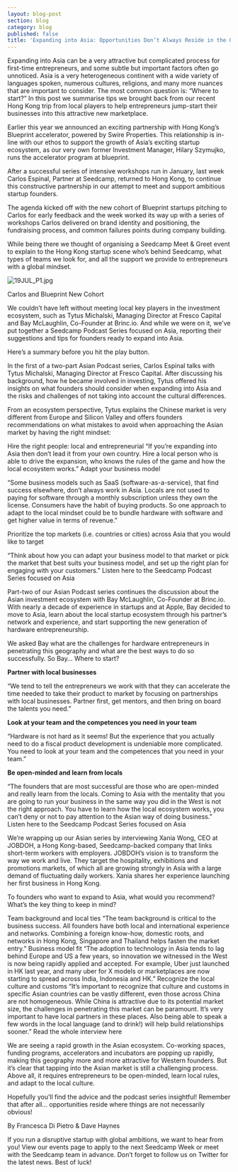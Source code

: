```yaml
---
layout: blog-post
section: blog
category: blog
published: false
title: 'Expanding into Asia: Opportunities Don’t Always Reside in the Obvious'
---
```

Expanding into Asia can be a very attractive but complicated process for first-time entrepreneurs, and some subtle but important factors often go unnoticed. Asia is a very heterogeneous continent with a wide variety of languages spoken, numerous cultures, religions, and many more nuances that are important to consider.
The most common question is: “Where to start?” In this post we summarise tips we brought back from our recent Hong Kong trip from local players to help entrepreneurs jump-start their businesses into this attractive new marketplace.

Earlier this year we announced an exciting partnership with Hong Kong’s Blueprint accelerator, powered by Swire Properties. This relationship is in-line with our ethos to support the growth of Asia’s exciting startup ecosystem, as our very own former Investment Manager, Hilary Szymujko, runs the accelerator program at blueprint.

After a successful series of intensive workshops run in January, last week Carlos Espinal, Partner at Seedcamp, returned to Hong Kong, to continue this constructive partnership in our attempt to meet and support ambitious startup founders.

The agenda kicked off with the new cohort of Blueprint startups pitching to Carlos for early feedback and the week worked its way up with a series of workshops Carlos delivered on brand identity and positioning, the fundraising process, and common failures points during company building.

While being there we thought of organising a Seedcamp Meet & Greet event to explain to the Hong Kong startup scene who’s behind Seedcamp, what types of teams we look for, and all the support we provide to entrepreneurs with a global mindset.

![19JUL_P1.jpg]({{site.baseurl}}/media/19JUL_P1.jpg)


Carlos and Blueprint New Cohort

We couldn’t have left without meeting local key players in the investment ecosystem, such as Tytus Michalski, Managing Director at Fresco Capital and Bay McLaughlin, Co-Founder at Brinc.io. And while we were on it, we’ve put together a Seedcamp Podcast Series focused on Asia, reporting their suggestions and tips for founders ready to expand into Asia.

Here’s a summary before you hit the play button.

In the first of a two-part Asian Podcast series, Carlos Espinal talks with Tytus Michalski, Managing Director at Fresco Capital. After discussing his background, how he became involved in investing, Tytus offered his insights on what founders should consider when expanding into Asia and the risks and challenges of not taking into account the cultural differences.

From an ecosystem perspective, Tytus explains the Chinese market is very different from Europe and Silicon Valley and offers founders recommendations on what mistakes to avoid when approaching the Asian market by having the right mindset:

Hire the right people: local and entrepreneurial
“If you’re expanding into Asia then don’t lead it from your own country. Hire a local person who is able to drive the expansion, who knows the rules of the game and how the local ecosystem works.”
Adapt your business model

“Some business models such as SaaS (software-as-a-service), that find success elsewhere, don’t always work in Asia. Locals are not used to paying for software through a monthly subscription unless they own the license. Consumers have the habit of buying products. So one approach to adapt to the local mindset could be to bundle hardware with software and get higher value in terms of revenue.”

Prioritize the top markets (i.e. countries or cities) across Asia that you would like to target

“Think about how you can adapt your business model to that market or pick the market that best suits your business model, and set up the right plan for engaging with your customers.”
Listen here to the Seedcamp Podcast Series focused on Asia

Part-two of our Asian Podcast series continues the discussion about the Asian investment ecosystem with Bay McLaughlin, Co-Founder at Brinc.io. With nearly a decade of experience in startups and at Apple, Bay decided to move to Asia, learn about the local startup ecosystem through his partner’s network and experience, and start supporting the new generation of hardware entrepreneurship.

We asked Bay what are the challenges for hardware entrepreneurs in penetrating this geography and what are the best ways to do so successfully. So Bay… Where to start?

**Partner with local businesses**

“We tend to tell the entrepreneurs we work with that they can accelerate the time needed to take their product to market by focusing on partnerships with local businesses. Partner first, get mentors, and then bring on board the talents you need.”

**Look at your team and the competences you need in your team**

“Hardware is not hard as it seems! But the experience that you actually need to do a fiscal product development is undeniable more complicated. You need to look at your team and the competences that you need in your team.”

**Be open-minded and learn from locals**

“The founders that are most successful are those who are open-minded and really learn from the locals. Coming to Asia with the mentality that you are going to run your business in the same way you did in the West is not the right approach. You have to learn how the local ecosystem works, you can’t deny or not to pay attention to the Asian way of doing business.”
Listen here to the Seedcamp Podcast Series focused on Asia 

We’re wrapping up our Asian series by interviewing Xania Wong, CEO at JOBDOH, a Hong Kong-based, Seedcamp-backed company that links short-term workers with employers. JOBDOH’s vision is to transform the way we work and live. They target the hospitality, exhibitions and promotions markets, of which all are growing strongly in Asia with a large demand of fluctuating daily workers. Xania shares her experience launching her first business in Hong Kong.

To founders who want to expand to Asia, what would you recommend? What’s the key thing to keep in mind?

Team background and local ties
“The team background is critical to the business success. All founders have both local and international experience and networks. Combining a foreign know-how, domestic roots, and networks in Hong Kong, Singapore and Thailand helps fasten the market entry.”
Business model fit
“The adoption to technology in Asia tends to lag behind Europe and US a few years, so innovation we witnessed in the West is now being rapidly applied and accepted. For example, Uber just launched in HK last year, and many uber for X models or marketplaces are now starting to spread across India, Indonesia and HK.”
Recognize the local culture and customs
“It’s important to recognize that culture and customs in specific Asian countries can be vastly different, even those across China are not homogeneous. While China is attractive due to its potential market size, the challenges in penetrating this market can be paramount. It’s very important to have local partners in these places. Also being able to speak a few words in the local language (and to drink!) will help build relationships sooner.”
Read the whole interview here

We are seeing a rapid growth in the Asian ecosystem. Co-working spaces, funding programs, accelerators and incubators are popping up rapidly, making this geography more and more attractive for Western founders. But it’s clear that tapping into the Asian market is still a challenging process. Above all, it requires entrepreneurs to be open-minded, learn local rules, and adapt to the local culture.

Hopefully you’ll find the advice and the podcast series insightful! Remember that after all… opportunities reside where things are not necessarily obvious!

By Francesca Di Pietro & Dave Haynes

If you run a disruptive startup with global ambitions, we want to hear from you! View our events page to apply to the next Seedcamp Week or meet with the Seedcamp team in advance. Don’t forget to follow us on Twitter for the latest news. Best of luck!
